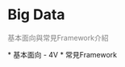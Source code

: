 # Big Data
 <p><font color=grey>基本面向與常見Framework介紹</font></p>
* 基本面向 - 4V
* 常見Framework
<!-- * 參考: -->
